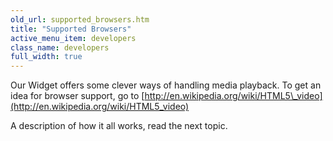 ```yaml
---
old_url: supported_browsers.htm
title: "Supported Browsers"
active_menu_item: developers
class_name: developers
full_width: true
---
```



Our Widget offers some clever ways of handling media playback. To get an idea for browser support, go to [http://en.wikipedia.org/wiki/HTML5\_video](http://en.wikipedia.org/wiki/HTML5_video)

A description of how it all works, read the next topic.

